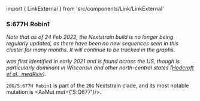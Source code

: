 import { LinkExternal } from 'src/components/Link/LinkExternal'

### S:677H.Robin1

_Note that as of 24 Feb 2022, the Nextstrain build is no longer being regularly updated, as there have been no new sequences seen in this cluster for many months. It will continue to be tracked in the graphs._

<Var name="S:677H.Robin1" /> was first identified in early 2021 and is found across the US, though is particularly dominant in Wisconsin and other north-central states ([Hodcroft et al., medRxiv](https://www.medrxiv.org/content/10.1101/2021.02.12.21251658v2)).

`20G/S:677H Robin1` is part of the `20G` Nextstrain clade, and its most notable mutation is <AaMut mut={'S:Q677'}/>. <br/>

<MdxContent filepath="clusters/S.Q677.md" />
